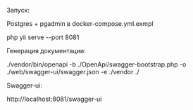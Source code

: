 Запуск:

Postgres + pgadmin в docker-compose.yml.exmpl

php yii serve --port 8081 

Генерация документации:

./vendor/bin/openapi -b ./OpenApi/swagger-bootstrap.php -o ./web/swagger-ui/swagger.json -e ./vendor ./ 

Swagger-ui:

http://localhost:8081/swagger-ui
